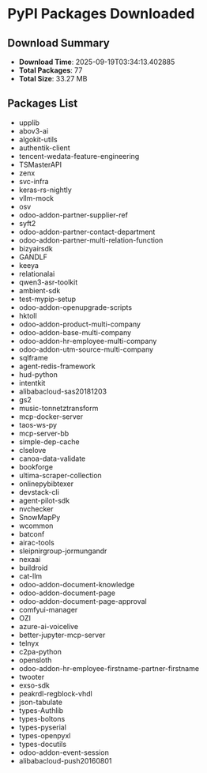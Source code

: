 # PyPI Packages Downloaded

## Download Summary
- **Download Time**: 2025-09-19T03:34:13.402885
- **Total Packages**: 77
- **Total Size**: 33.27 MB

## Packages List
- upplib
- abov3-ai
- algokit-utils
- authentik-client
- tencent-wedata-feature-engineering
- TSMasterAPI
- zenx
- svc-infra
- keras-rs-nightly
- vllm-mock
- osv
- odoo-addon-partner-supplier-ref
- syft2
- odoo-addon-partner-contact-department
- odoo-addon-partner-multi-relation-function
- bizyairsdk
- GANDLF
- keeya
- relationalai
- qwen3-asr-toolkit
- ambient-sdk
- test-mypip-setup
- odoo-addon-openupgrade-scripts
- hktoll
- odoo-addon-product-multi-company
- odoo-addon-base-multi-company
- odoo-addon-hr-employee-multi-company
- odoo-addon-utm-source-multi-company
- sqlframe
- agent-redis-framework
- hud-python
- intentkit
- alibabacloud-sas20181203
- gs2
- music-tonnetztransform
- mcp-docker-server
- taos-ws-py
- mcp-server-bb
- simple-dep-cache
- clselove
- canoa-data-validate
- bookforge
- ultima-scraper-collection
- onlinepybibtexer
- devstack-cli
- agent-pilot-sdk
- nvchecker
- SnowMapPy
- wcommon
- batconf
- airac-tools
- sleipnirgroup-jormungandr
- nexaai
- buildroid
- cat-llm
- odoo-addon-document-knowledge
- odoo-addon-document-page
- odoo-addon-document-page-approval
- comfyui-manager
- OZI
- azure-ai-voicelive
- better-jupyter-mcp-server
- telnyx
- c2pa-python
- opensloth
- odoo-addon-hr-employee-firstname-partner-firstname
- twooter
- exso-sdk
- peakrdl-regblock-vhdl
- json-tabulate
- types-Authlib
- types-boltons
- types-pyserial
- types-openpyxl
- types-docutils
- odoo-addon-event-session
- alibabacloud-push20160801
